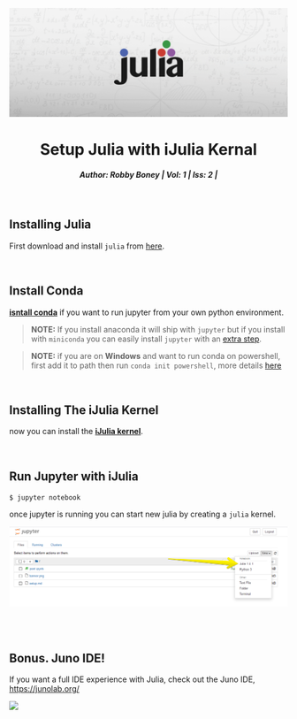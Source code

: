 ![banner](banner.png)

<h1 align="center">
Setup Julia with iJulia Kernal
</h1>
<h5 align="center">
Author: <i>Robby Boney</i>  |
Vol: 1  |
Iss: 2  |
</h5>
<br>


## Installing Julia
First download and install `julia` from [here](https://julialang.org/downloads/).

<br>

## Install Conda
[**isntall conda**](https://www.anaconda.com/distribution/) if you want to run jupyter from your own python environment.

> **NOTE:** If you install anaconda it will ship with `jupyter` but if you install
> with `miniconda` you can easily install `jupyter` with an [extra step](https://anaconda.org/anaconda/jupyter).

> **NOTE:** if you are on **Windows** and want to run conda on powershell, first add it to path
> then run `conda init powershell`, more details [here](https://stackoverflow.com/questions/47800794/how-to-activate-different-anaconda-environment-from-powershell)


<br>

## Installing The iJulia Kernel
now you can install the [**iJulia kernel**](https://github.com/JuliaLang/IJulia.jl).

<br>

## Run Jupyter with iJulia

```shell
$ jupyter notebook
```

once jupyter is running you can start new julia by creating a `julia` kernel.

![example](julia-kernel.png)

<br>
<br>


## Bonus. Juno IDE!
If you want a full IDE experience with Julia, check out the Juno IDE, https://junolab.org/

![](http://docs.junolab.org/latest/assets/plotpane_smart.png)
